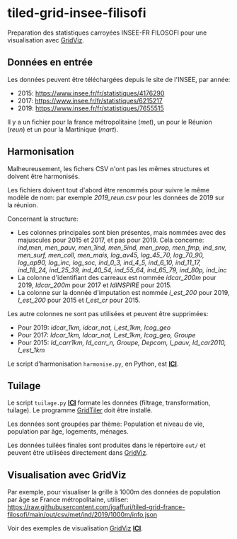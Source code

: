 # tiled-grid-insee-filisofi
Preparation des statistiques carroyées INSEE-FR FILOSOFI pour une visualisation avec [GridViz](https://github.com/eurostat/gridviz/).

## Données en entrée

Les données peuvent être téléchargées depuis le site de l'INSEE, par année:
- 2015: https://www.insee.fr/fr/statistiques/4176290
- 2017: https://www.insee.fr/fr/statistiques/6215217
- 2019: https://www.insee.fr/fr/statistiques/7655515

Il y a un fichier pour la france métropolitaine (*met*), un pour le Réunion (*reun*) et un pour la Martinique (*mart*).

## Harmonisation

Malheureusement, les fichers CSV n'ont pas les mêmes structures et doivent être harmonisés.

Les fichiers doivent tout d'abord être renommés pour suivre le même modèle de nom: par exemple *2019_reun.csv* pour les données de 2019 sur la réunion.

Concernant la structure:
- Les colonnes principales sont bien présentes, mais nommées avec des majuscules pour 2015 et 2017, et pas pour 2019. Cela concerne: *ind,men, men_pauv, men_1ind, men_5ind, men_prop, men_fmp, ind_snv, men_surf, men_coll, men_mais, log_av45, log_45_70, log_70_90, log_ap90, log_inc, log_soc, ind_0_3, ind_4_5, ind_6_10, ind_11_17, ind_18_24, ind_25_39, ind_40_54, ind_55_64, ind_65_79, ind_80p, ind_inc* 
- La colonne d'identifiant des carreaux est nommée *idcar_200m* pour 2019, *Idcar_200m* pour 2017 et *IdINSPIRE* pour 2015.
- La colonne sur la donnée d'imputation est nommée *i_est_200* pour 2019, *I_est_200* pour 2015 et *I_est_cr* pour 2015.

Les autre colonnes ne sont pas utilisées et peuvent être supprimées:
- Pour 2019: *idcar_1km, idcar_nat, i_est_1km, lcog_geo*
- Pour 2017: *Idcar_1km, Idcar_nat, I_est_1km, lcog_geo, Groupe*
- Pour 2015: *Id_carr1km, Id_carr_n, Groupe, Depcom, I_pauv, Id_car2010, I_est_1km*

Le script d'harmonisation `harmonise.py`, en Python, est [**ICI**](/src/harmonise.py).

## Tuilage

Le script `tuilage.py` [**ICI**](/src/tuilage.py) formate les données (filtrage, transformation, tuilage). Le programme [GridTiler](https://github.com/eurostat/gridtiler#installation) doit être installé.

Les données sont groupées par thème: Population et niveau de vie, population par âge, logements, ménages.

Les données tuilées finales sont produites dans le répertoire `out/` et peuvent être utilisées directement dans [GridViz](https://github.com/eurostat/gridviz/).

## Visualisation avec GridViz

Par exemple, pour visualiser la grille à 1000m des données de population par âge se France métropolitaine, utiliser: https://raw.githubusercontent.com/jgaffuri/tiled-grid-france-filosofi/main/out/csv/met/ind/2019/1000m/info.json

Voir des exemples de visualisation [GridViz](https://github.com/eurostat/gridviz/) [**ICI**](https://eurostat.github.io/gridviz/examples/FR.html). 
